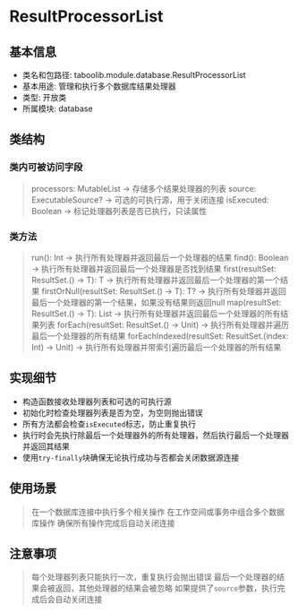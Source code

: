 # ResultProcessorList
## 基本信息
- 类名和包路径: taboolib.module.database.ResultProcessorList
- 基本用途: 管理和执行多个数据库结果处理器
- 类型: 开放类
- 所属模块: database

## 类结构
### 类内可被访问字段
> processors: MutableList<ResultProcessor> -> 存储多个结果处理器的列表
> source: ExecutableSource? -> 可选的可执行源，用于关闭连接
> isExecuted: Boolean -> 标记处理器列表是否已执行，只读属性

### 类方法
> run(): Int -> 执行所有处理器并返回最后一个处理器的结果
> find(): Boolean -> 执行所有处理器并返回最后一个处理器是否找到结果
> <T> first(resultSet: ResultSet.() -> T): T -> 执行所有处理器并返回最后一个处理器的第一个结果
> <T> firstOrNull(resultSet: ResultSet.() -> T): T? -> 执行所有处理器并返回最后一个处理器的第一个结果，如果没有结果则返回null
> <T> map(resultSet: ResultSet.() -> T): List<T> -> 执行所有处理器并返回最后一个处理器的所有结果列表
> forEach(resultSet: ResultSet.() -> Unit) -> 执行所有处理器并遍历最后一个处理器的所有结果
> forEachIndexed(resultSet: ResultSet.(index: Int) -> Unit) -> 执行所有处理器并带索引遍历最后一个处理器的所有结果

## 实现细节
- 构造函数接收处理器列表和可选的可执行源
- 初始化时检查处理器列表是否为空，为空则抛出错误
- 所有方法都会检查`isExecuted`标志，防止重复执行
- 执行时会先执行除最后一个处理器外的所有处理器，然后执行最后一个处理器并返回其结果
- 使用`try-finally`块确保无论执行成功与否都会关闭数据源连接

## 使用场景
> 在一个数据库连接中执行多个相关操作
> 在工作空间或事务中组合多个数据库操作
> 确保所有操作完成后自动关闭连接

## 注意事项
> 每个处理器列表只能执行一次，重复执行会抛出错误
> 最后一个处理器的结果会被返回，其他处理器的结果会被忽略
> 如果提供了`source`参数，执行完成后会自动关闭连接

